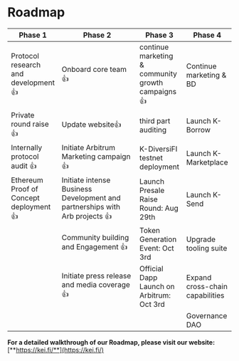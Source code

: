 # Roadmap

<table data-full-width="true"><thead><tr><th>Phase 1</th><th width="237.49999999999997">Phase 2</th><th>Phase 3 </th><th>Phase 4</th></tr></thead><tbody><tr><td>Protocol research and development <span data-gb-custom-inline data-tag="emoji" data-code="1f44d">👍</span></td><td>Onboard core team <span data-gb-custom-inline data-tag="emoji" data-code="1f44d">👍</span></td><td>continue marketing &#x26; community growth campaigns <span data-gb-custom-inline data-tag="emoji" data-code="1f44d">👍</span></td><td>Continue marketing &#x26; BD</td></tr><tr><td>Private round raise <span data-gb-custom-inline data-tag="emoji" data-code="1f44d">👍</span></td><td>Update website<span data-gb-custom-inline data-tag="emoji" data-code="1f44d">👍</span></td><td>third part auditing</td><td>Launch K-Borrow</td></tr><tr><td>Internally protocol audit <span data-gb-custom-inline data-tag="emoji" data-code="1f44d">👍</span></td><td>Initiate Arbitrum Marketing campaign <span data-gb-custom-inline data-tag="emoji" data-code="1f44d">👍</span></td><td>K-DiversiFI testnet deployment</td><td>Launch K-Marketplace</td></tr><tr><td>Ethereum Proof of Concept deployment <span data-gb-custom-inline data-tag="emoji" data-code="1f44d">👍</span></td><td>Initiate intense Business Development and partnerships with Arb projects <span data-gb-custom-inline data-tag="emoji" data-code="1f44d">👍</span></td><td>Launch Presale Raise Round: Aug 29th</td><td>Launch K-Send</td></tr><tr><td></td><td>Community building and Engagement <span data-gb-custom-inline data-tag="emoji" data-code="1f44d">👍</span></td><td>Token Generation Event: Oct 3rd</td><td>Upgrade tooling suite</td></tr><tr><td></td><td>Initiate press release and media coverage <span data-gb-custom-inline data-tag="emoji" data-code="1f44d">👍</span></td><td>Official Dapp Launch on Arbitrum: Oct 3rd</td><td>Expand cross-chain capabilities</td></tr><tr><td></td><td></td><td></td><td>Governance DAO</td></tr></tbody></table>

**For a detailed walkthrough of our Roadmap, please visit our website:** [**https://kei.fi/**](https://kei.fi/)

